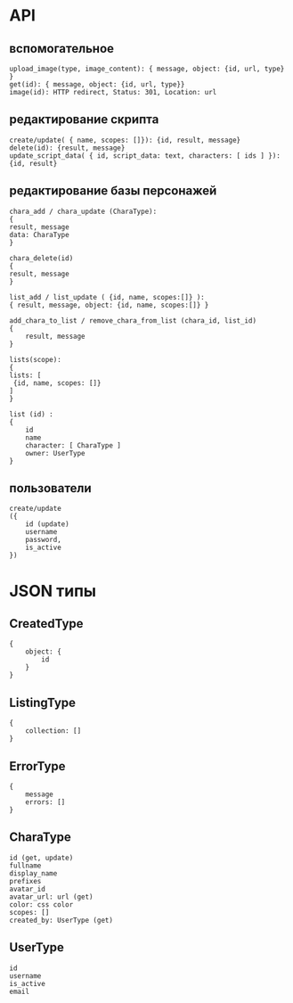 # API

## вспомогательное

```
upload_image(type, image_content): { message, object: {id, url, type} }
get(id): { message, object: {id, url, type}}
image(id): HTTP redirect, Status: 301, Location: url
```

## редактирование скрипта

```
create/update( { name, scopes: []}): {id, result, message}
delete(id): {result, message}
update_script_data( { id, script_data: text, characters: [ ids ] }): {id, result}
```

## редактирование базы персонажей

```
chara_add / chara_update (CharaType):
{
result, message
data: CharaType
}

chara_delete(id)
{
result, message
}

list_add / list_update ( {id, name, scopes:[]} ):
{ result, message, object: {id, name, scopes:[]} }

add_chara_to_list / remove_chara_from_list (chara_id, list_id)
{
    result, message
}

lists(scope):
{
lists: [
 {id, name, scopes: []}
]
}

list (id) :
{
    id
    name
    character: [ CharaType ]
    owner: UserType
}
```

## пользователи

```
create/update
({
    id (update)
    username
    password,
    is_active
})
```

# JSON типы

## CreatedType
```
{
    object: {
        id
    }
}
```
## ListingType
```
{
    collection: []
}
```

## ErrorType
```
{
    message
    errors: []
}

```


## CharaType

```
id (get, update)
fullname
display_name
prefixes
avatar_id
avatar_url: url (get)
color: css color
scopes: []
created_by: UserType (get)
```

## UserType
```
id
username
is_active
email
```



